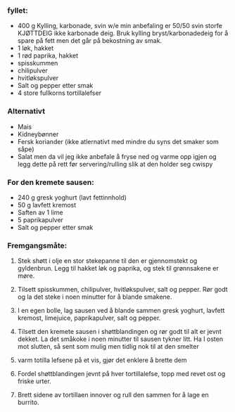 ### fyllet:
 - 400 g Kylling, karbonade, svin w/e min anbefaling er 50/50 svin storfe KJØTTDEIG ikke karbonade deig. Bruk kylling bryst/karbonadedeig for å spare på fett men det går på bekostning av smak.
 - 1 løk, hakket 
 - 1 rød paprika, hakket
 - spisskummen
 - chilipulver
 - hvitløkspulver
 - Salt og pepper etter smak
 - 4 store fullkorns tortillalefser
### Alternativt
 - Mais
 - Kidneybønner
 - Fersk koriander (ikke atlernativt med mindre du syns det smaker som såpe)
 - Salat men da vil jeg ikke anbefale å fryse ned og varme opp igjen og legg dette på rett før servering/rulling slik at den holder seg cwispy 

### For den kremete sausen:
 - 240 g gresk yoghurt (lavt fettinnhold)
 - 50 g lavfett kremost
 - Saften av 1 lime
 - 5 paprikapulver
 - Salt og pepper etter smak

### Fremgangsmåte:

1. Stek shøtt i olje en stor stekepanne til den er gjennomstekt og gyldenbrun. Legg til hakket løk og paprika, og stek til grønnsakene er møre.

2. Tilsett spisskummen, chilipulver, hvitløkspulver, salt og pepper. Rør godt og la det steke i noen minutter for å blande smakene.

3. I en egen bolle, lag sausen ved å blande sammen gresk yoghurt, lavfett kremost, limejuice, paprikapulver, salt og pepper.

4. Tilsett den kremete sausen i shøttblandingen og rør godt til alt er jevnt dekket. La det småkoke i noen minutter til sausen tykner litt. Ha I osten mot slutten, så sent som mulig men tidlig nok til at den smelter

5. varm totilla lefsene på et vis, gjør det enklere å brette dem 

6. Fordel shøttblandingen jevnt på hver tortillalefse, topp med revet ost og friske urter.

7. Brett sidene av tortillaen innover og rull den sammen for å lage en burrito.
